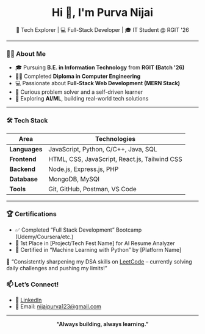 <h1 align="center">Hi 👋, I'm Purva Nijai</h1>

<p align="center">
  🚀 Tech Explorer | 💻 Full-Stack Developer | 🎓 IT Student @ RGIT '26
</p>

---

### 👩‍💻 About Me

- 🎓 Pursuing **B.E. in Information Technology** from **RGIT (Batch '26)**
- 🧑‍💻 Completed **Diploma in Computer Engineering**
- 💻 Passionate about **Full-Stack Web Development (MERN Stack)**
- 🧠 Curious problem solver and a self-driven learner
- 🚀 Exploring **AI/ML**, building real-world tech solutions

---

### 🛠️ Tech Stack

| Area       | Technologies |
|------------|--------------|
| **Languages** | JavaScript, Python, C/C++, Java, SQL |
| **Frontend**  | HTML, CSS, JavaScript, React.js, Tailwind CSS |
| **Backend**   | Node.js, Express.js, PHP |
| **Database**  | MongoDB, MySQl  |
| **Tools**     | Git, GitHub, Postman, VS Code |

---
### 🏆  Certifications

- ✅ Completed “Full Stack Development” Bootcamp (Udemy/Coursera/etc.)
- 🏅 1st Place in [Project/Tech Fest Name] for AI Resume Analyzer
- 📜 Certified in “Machine Learning with Python” by [Platform Name]

 🧠 “Consistently sharpening my DSA skills on [LeetCode](https://leetcode.com/u/purva30/) – currently solving daily challenges and pushing my limits!”

### 📫 Let’s Connect!

- 🔗 [LinkedIn](https://www.linkedin.com/in/purva-nijai-6041002a5/)
- 📧 Email: nijaipurva123@gmail.com

---

<p align="center">
  <b>“Always building, always learning.”</b>
</p>



